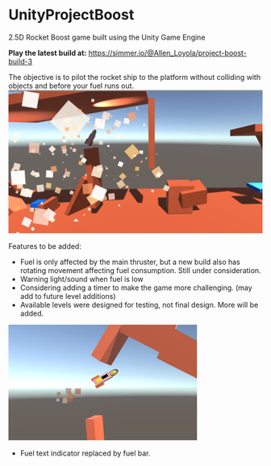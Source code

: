 # UnityProjectBoost
2.5D Rocket Boost game built using the Unity Game Engine

**Play the latest build at:**
https://simmer.io/@Allen_Loyola/project-boost-build-3

The objective is to pilot the rocket ship to the platform without colliding with objects and before your fuel runs out.
![Project Boost Screenshot](https://github.com/AllenNotAlan/UnityProjectBoost/blob/master/3_Project_Boost/Screenshots/projectBoost2crop.png)


Features to be added:

- Fuel is only affected by the main thruster, but a new build also has rotating movement affecting fuel consumption. Still under consideration.
- Warning light/sound when fuel is low
- Considering adding a timer to make the game more challenging. (may add to future level additions)
- Available levels were designed for testing, not final design. More will be added.

![Project Boost Screenshot](https://github.com/AllenNotAlan/UnityProjectBoost/blob/master/3_Project_Boost/Screenshots/projectBoostFuelBar.PNG)
- Fuel text indicator replaced by fuel bar.
